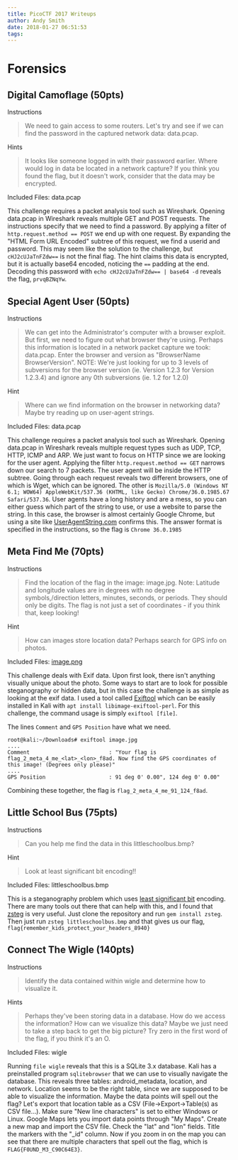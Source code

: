 ```yaml
---
title: PicoCTF 2017 Writeups
author: Andy Smith
date: 2018-01-27 06:51:53
tags:
---
```


# Forensics
## Digital Camoflage (50pts)
Instructions
> We need to gain access to some routers. Let's try and see if we can find the password in the captured network data: data.pcap.

Hints
> It looks like someone logged in with their password earlier. Where would log in data be located in a network capture?
> If you think you found the flag, but it doesn't work, consider that the data may be encrypted.

Included Files: data.pcap

This challenge requires a packet analysis tool such as Wireshark. Opening data.pcap in Wireshark reveals multiple GET and POST requests. The instructions specify that we need to find a password. By applying a filter of `http.request.method == POST` we end up with one request. By expanding the "HTML Form URL Encoded" subtree of this request, we find a userid and password. This may seem like the solution to the challenge, but `cHJ2cUJaTnFZdw==` is not the final flag. The hint claims this data is encrypted, but it is actually base64 encoded, noticing the `==` padding at the end. Decoding this password with `echo cHJ2cUJaTnFZdw== | base64 -d` reveals the flag, `prvqBZNqYw`.


## Special Agent User (50pts)
Instructions
> We can get into the Administrator's computer with a browser exploit. But first, we need to figure out what browser they're using. Perhaps this information is located in a network packet capture we took: data.pcap. Enter the browser and version as "BrowserName BrowserVersion". NOTE: We're just looking for up to 3 levels of subversions for the browser version (ie. Version 1.2.3 for Version 1.2.3.4) and ignore any 0th subversions (ie. 1.2 for 1.2.0)

Hint
> Where can we find information on the browser in networking data? Maybe try reading up on user-agent strings.

Included Files:
data.pcap

This challenge requires a packet analysis tool such as Wireshark. Opening data.pcap in Wireshark reveals multiple request types such as UDP, TCP, HTTP, ICMP and ARP. We just want to focus on HTTP since we are looking for the user agent. Applying the filter `http.request.method == GET` narrows down our search to 7 packets. The user agent will be inside the HTTP subtree. Going through each request reveals two different browsers, one of which is Wget, which can be ignored. The other is `Mozilla/5.0 (Windows NT 6.1; WOW64) AppleWebKit/537.36 (KHTML, like Gecko) Chrome/36.0.1985.67 Safari/537.36`. User agents have a long history and are a mess, so you can either guess which part of the string to use, or use a website to parse the string. In this case, the browser is almost certainly Google Chrome, but using a site like [UserAgentString.com](http://www.useragentstring.com/) confirms this. The answer format is specified in the instructions, so the flag is `Chrome 36.0.1985`


## Meta Find Me (70pts)
Instructions
> Find the location of the flag in the image: image.jpg. Note: Latitude and longitude values are in degrees with no degree symbols,/direction letters, minutes, seconds, or periods. They should only be digits. The flag is not just a set of coordinates - if you think that, keep looking!

Hint
> How can images store location data? Perhaps search for GPS info on photos.

Included Files:
[image.png](/blog/images/image.png)

This challenge deals with Exif data. Upon first look, there isn't anything visually unique about the photo. Some ways to start are to look for possible steganography or hidden data, but in this case the challenge is as simple as looking at the exif data. I used a tool called [Exiftool](https://www.sno.phy.queensu.ca/~phil/exiftool/) which can be easily installed in Kali with `apt install libimage-exiftool-perl`. For this challenge, the command usage is simply `exiftool [file]`.

The lines `Comment` and `GPS Position` have what we need.
```shell
root@kali:~/Downloads# exiftool image.jpg 
....
Comment                         : "Your flag is flag_2_meta_4_me_<lat>_<lon>_f8ad. Now find the GPS coordinates of this image! (Degrees only please)"
....
GPS Position                    : 91 deg 0' 0.00", 124 deg 0' 0.00"
```
Combining these together, the flag is `flag_2_meta_4_me_91_124_f8ad`.


## Little School Bus (75pts)
Instructions
> Can you help me find the data in this littleschoolbus.bmp?

Hint
> Look at least significant bit encoding!!

Included Files:
littleschoolbus.bmp

This is a steganography problem which uses [least significant bit](https://en.wikipedia.org/wiki/Least_significant_bit) encoding. There are many tools out there that can help with this, and I found that [zsteg](https://github.com/zed-0xff/zsteg) is very useful. Just clone the repository and run `gem install zsteg`. Then just run `zsteg littleschoolbus.bmp` and that gives us our flag, `flag{remember_kids_protect_your_headers_8940}`


## Connect The Wigle (140pts)
Instructions
> Identify the data contained within wigle and determine how to visualize it.

Hints
> Perhaps they've been storing data in a database. How do we access the information?
> How can we visualize this data? Maybe we just need to take a step back to get the big picture?
> Try zero in the first word of the flag, if you think it's an O.

Included Files:
wigle

Running `file wigle` reveals that this is a SQLite 3.x database. Kali has a preinstalled program `sqlitebrowser` that we can use to visually navigate the database. This reveals three tables: android_metadata, location, and network. Location seems to be the right table, since we are supposed to be able to visualize the information. Maybe the data points will spell out the flag? Let's export that location table as a CSV (File->Export->Table(s) as CSV file...). Make sure "New line characters" is set to either Windows or Linux. Google Maps lets you import data points through "My Maps". Create a new map and import the CSV file. Check the "lat" and "lon" fields. Title the markers with the "_id" column. Now if you zoom in on the map you can see that there are multiple characters that spell out the flag, which is `FLAG{F0UND_M3_C90C64E3}`.